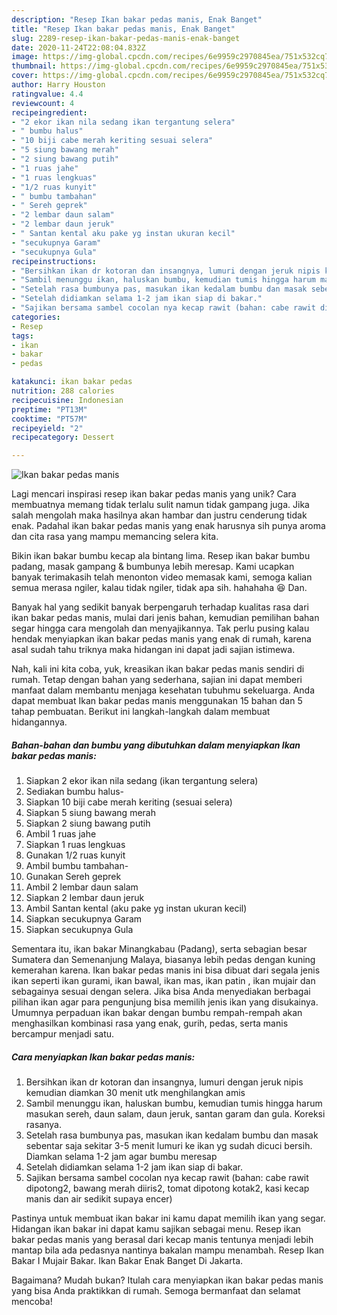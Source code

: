 ```yaml
---
description: "Resep Ikan bakar pedas manis, Enak Banget"
title: "Resep Ikan bakar pedas manis, Enak Banget"
slug: 2289-resep-ikan-bakar-pedas-manis-enak-banget
date: 2020-11-24T22:08:04.832Z
image: https://img-global.cpcdn.com/recipes/6e9959c2970845ea/751x532cq70/ikan-bakar-pedas-manis-foto-resep-utama.jpg
thumbnail: https://img-global.cpcdn.com/recipes/6e9959c2970845ea/751x532cq70/ikan-bakar-pedas-manis-foto-resep-utama.jpg
cover: https://img-global.cpcdn.com/recipes/6e9959c2970845ea/751x532cq70/ikan-bakar-pedas-manis-foto-resep-utama.jpg
author: Harry Houston
ratingvalue: 4.4
reviewcount: 4
recipeingredient:
- "2 ekor ikan nila sedang ikan tergantung selera"
- " bumbu halus"
- "10 biji cabe merah keriting sesuai selera"
- "5 siung bawang merah"
- "2 siung bawang putih"
- "1 ruas jahe"
- "1 ruas lengkuas"
- "1/2 ruas kunyit"
- " bumbu tambahan"
- " Sereh geprek"
- "2 lembar daun salam"
- "2 lembar daun jeruk"
- " Santan kental aku pake yg instan ukuran kecil"
- "secukupnya Garam"
- "secukupnya Gula"
recipeinstructions:
- "Bersihkan ikan dr kotoran dan insangnya, lumuri dengan jeruk nipis kemudian diamkan 30 menit utk menghilangkan amis"
- "Sambil menunggu ikan, haluskan bumbu, kemudian tumis hingga harum masukan sereh, daun salam, daun jeruk, santan garam dan gula. Koreksi rasanya."
- "Setelah rasa bumbunya pas, masukan ikan kedalam bumbu dan masak sebentar saja sekitar 3-5 menit lumuri ke ikan yg sudah dicuci bersih. Diamkan selama 1-2 jam agar bumbu meresap"
- "Setelah didiamkan selama 1-2 jam ikan siap di bakar."
- "Sajikan bersama sambel cocolan nya kecap rawit (bahan: cabe rawit dipotong2, bawang merah diiris2, tomat dipotong kotak2, kasi kecap manis dan air sedikit supaya encer)"
categories:
- Resep
tags:
- ikan
- bakar
- pedas

katakunci: ikan bakar pedas 
nutrition: 288 calories
recipecuisine: Indonesian
preptime: "PT13M"
cooktime: "PT57M"
recipeyield: "2"
recipecategory: Dessert

---
```



![Ikan bakar pedas manis](https://img-global.cpcdn.com/recipes/6e9959c2970845ea/751x532cq70/ikan-bakar-pedas-manis-foto-resep-utama.jpg)

Lagi mencari inspirasi resep ikan bakar pedas manis yang unik? Cara membuatnya memang tidak terlalu sulit namun tidak gampang juga. Jika salah mengolah maka hasilnya akan hambar dan justru cenderung tidak enak. Padahal ikan bakar pedas manis yang enak harusnya sih punya aroma dan cita rasa yang mampu memancing selera kita.

Bikin ikan bakar bumbu kecap ala bintang lima. Resep ikan bakar bumbu padang, masak gampang &amp; bumbunya lebih meresap. Kami ucapkan banyak terimakasih telah menonton video memasak kami, semoga kalian semua merasa ngiler, kalau tidak ngiler, tidak apa sih. hahahaha 😆 Dan.

Banyak hal yang sedikit banyak berpengaruh terhadap kualitas rasa dari ikan bakar pedas manis, mulai dari jenis bahan, kemudian pemilihan bahan segar hingga cara mengolah dan menyajikannya. Tak perlu pusing kalau hendak menyiapkan ikan bakar pedas manis yang enak di rumah, karena asal sudah tahu triknya maka hidangan ini dapat jadi sajian istimewa.


Nah, kali ini kita coba, yuk, kreasikan ikan bakar pedas manis sendiri di rumah. Tetap dengan bahan yang sederhana, sajian ini dapat memberi manfaat dalam membantu menjaga kesehatan tubuhmu sekeluarga. Anda dapat membuat Ikan bakar pedas manis menggunakan 15 bahan dan 5 tahap pembuatan. Berikut ini langkah-langkah dalam membuat hidangannya.

<!--inarticleads1-->

##### Bahan-bahan dan bumbu yang dibutuhkan dalam menyiapkan Ikan bakar pedas manis:

1. Siapkan 2 ekor ikan nila sedang (ikan tergantung selera)
1. Sediakan  bumbu halus-
1. Siapkan 10 biji cabe merah keriting (sesuai selera)
1. Siapkan 5 siung bawang merah
1. Siapkan 2 siung bawang putih
1. Ambil 1 ruas jahe
1. Siapkan 1 ruas lengkuas
1. Gunakan 1/2 ruas kunyit
1. Ambil  bumbu tambahan-
1. Gunakan  Sereh geprek
1. Ambil 2 lembar daun salam
1. Siapkan 2 lembar daun jeruk
1. Ambil  Santan kental (aku pake yg instan ukuran kecil)
1. Siapkan secukupnya Garam
1. Siapkan secukupnya Gula


Sementara itu, ikan bakar Minangkabau (Padang), serta sebagian besar Sumatera dan Semenanjung Malaya, biasanya lebih pedas dengan kuning kemerahan karena. Ikan bakar pedas manis ini bisa dibuat dari segala jenis ikan seperti ikan gurami, ikan bawal, ikan mas, ikan patin , ikan mujair dan sebagainya sesuai dengan selera. Jika bisa Anda menyediakan berbagai pilihan ikan agar para pengunjung bisa memilih jenis ikan yang disukainya. Umumnya perpaduan ikan bakar dengan bumbu rempah-rempah akan menghasilkan kombinasi rasa yang enak, gurih, pedas, serta manis bercampur menjadi satu. 

<!--inarticleads2-->

##### Cara menyiapkan Ikan bakar pedas manis:

1. Bersihkan ikan dr kotoran dan insangnya, lumuri dengan jeruk nipis kemudian diamkan 30 menit utk menghilangkan amis
1. Sambil menunggu ikan, haluskan bumbu, kemudian tumis hingga harum masukan sereh, daun salam, daun jeruk, santan garam dan gula. Koreksi rasanya.
1. Setelah rasa bumbunya pas, masukan ikan kedalam bumbu dan masak sebentar saja sekitar 3-5 menit lumuri ke ikan yg sudah dicuci bersih. Diamkan selama 1-2 jam agar bumbu meresap
1. Setelah didiamkan selama 1-2 jam ikan siap di bakar.
1. Sajikan bersama sambel cocolan nya kecap rawit (bahan: cabe rawit dipotong2, bawang merah diiris2, tomat dipotong kotak2, kasi kecap manis dan air sedikit supaya encer)


Pastinya untuk membuat ikan bakar ini kamu dapat memilih ikan yang segar. Hidangan ikan bakar ini dapat kamu sajikan sebagai menu. Resep ikan bakar pedas manis yang berasal dari kecap manis tentunya menjadi lebih mantap bila ada pedasnya nantinya bakalan mampu menambah. Resep Ikan Bakar I Mujair Bakar. Ikan Bakar Enak Banget Di Jakarta. 

Bagaimana? Mudah bukan? Itulah cara menyiapkan ikan bakar pedas manis yang bisa Anda praktikkan di rumah. Semoga bermanfaat dan selamat mencoba!
